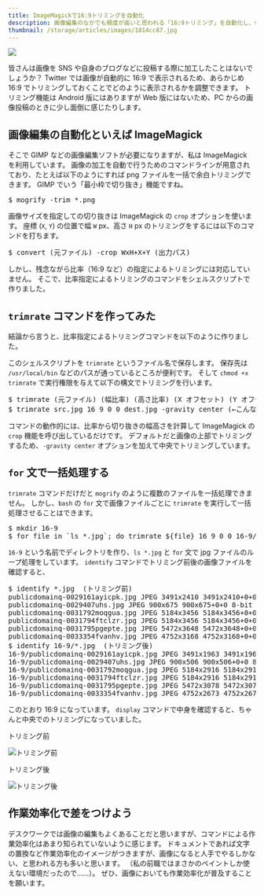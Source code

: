 ```yaml
---
title: ImageMagickで16:9トリミングを自動化
description: 画像編集のなかでも頻度が高いと思われる「16:9トリミング」を自動化し、作業効率アップを図る方法を紹介します。
thumbnail: /storage/articles/images/1814cc87.jpg
---
```


<picture>
  <source type="image/webp" srcset="/storage/articles/images/1814cc87.webp 1x, /storage/articles/images/21c8af6c.webp 2x">
  <img src="/storage/articles/images/1814cc87.jpg" srcset="/storage/articles/images/21c8af6c.jpg 2x">
</picture>

皆さんは画像を SNS や自身のブログなどに投稿する際に加工したことはないでしょうか？
Twitter では画像が自動的に 16:9 で表示されるため、あらかじめ 16:9 でトリミングしておくことでどのように表示されるかを調整できます。
トリミング機能は Android 版にはありますが Web 版にはないため、PC からの画像投稿のときに少し面倒に感じたりします。

<ol class="table-of-contents"></ol>

<script async src="https://pagead2.googlesyndication.com/pagead/js/adsbygoogle.js"></script>
<!-- ディスプレイ広告 -->
<!-- textlint-disable -->

<ins class="adsbygoogle"
    style="display:block"
    data-ad-client="ca-pub-7008780049786244"
    data-ad-slot="5063315418"
    data-ad-format="auto"
    data-full-width-responsive="true"></ins>

<!-- textlint-enable -->

<script>(adsbygoogle = window.adsbygoogle || []).push({});</script>

## 画像編集の自動化といえば ImageMagick

そこで GIMP などの画像編集ソフトが必要になりますが、私は ImageMagick を利用しています。
画像の加工を自動で行うためのコマンドラインが用意されており、たとえば以下のようにすれば png ファイルを一括で余白トリミングできます。
GIMP でいう「最小枠で切り抜き」機能ですね。

<pre class="prettyprint">
$ mogrify -trim *.png
</pre>

画像サイズを指定しての切り抜きは ImageMagick の `crop` オプションを使います。
座標 (`X`, `Y`) の位置で幅 `W` px、高さ `H` px のトリミングをするには以下のコマンドを打ちます。

<pre class="prettyprint">
$ convert (元ファイル) -crop WxH+X+Y (出力パス)
</pre>

しかし、残念ながら比率（16:9 など）の指定によるトリミングには対応していません。
そこで、比率指定によるトリミングのコマンドをシェルスクリプトで作りました。

## `trimrate` コマンドを作ってみた

結論から言うと、比率指定によるトリミングコマンドを以下のように作りました。

<script src="https://gist.github.com/Hata6502/dc46fd6108301ed9106da67db6768ec9.js"></script>

このシェルスクリプトを `trimrate` というファイル名で保存します。
保存先は `/usr/local/bin` などのパスが通っているところが便利です。
そして `chmod +x trimrate` で実行権限を与えて以下の構文でトリミングを行います。

<pre class="prettyprint">
$ trimrate (元ファイル) (幅比率) (高さ比率) (X オフセット) (Y オフセット) (出力パス) [(ImageMagick オプション)]
$ trimrate src.jpg 16 9 0 0 dest.jpg -gravity center (←こんな感じ)
</pre>

コマンドの動作的には、比率から切り抜きの幅高さを計算して ImageMagick の `crop` 機能を呼び出しているだけです。
デフォルトだと画像の上部でトリミングするため、`-gravity center` オプションを加えて中央でトリミングしています。

## `for` 文で一括処理する

`trimrate` コマンドだけだと `mogrify` のように複数のファイルを一括処理できません。
しかし、`bash` の `for` 文で画像ファイルごとに `trimrate` を実行して一括処理させることはできます。

<pre class="prettyprint">
$ mkdir 16-9
$ for file in `ls *.jpg`; do trimrate ${file} 16 9 0 0 16-9/${file} -gravity center; done
</pre>

`16-9` という名前でディレクトリを作り、`ls *.jpg` と `for` 文で jpg ファイルのループ処理をしています。
`identify` コマンドでトリミング前後の画像ファイルを確認すると、

<pre class="prettyprint">
$ identify *.jpg  (トリミング前)
publicdomainq-0029161ayicpk.jpg JPEG 3491x2410 3491x2410+0+0 8-bit sRGB 1.476MB 0.030u 0:00.020
publicdomainq-0029407uhs.jpg JPEG 900x675 900x675+0+0 8-bit sRGB 111KB 0.010u 0:00.009
publicdomainq-0031792moqgua.jpg JPEG 5184x3456 5184x3456+0+0 8-bit sRGB 3.616MB 0.000u 0:00.000
publicdomainq-0031794ftclzr.jpg JPEG 5184x3456 5184x3456+0+0 8-bit sRGB 5.388MB 0.280u 0:00.289
publicdomainq-0031795pgepte.jpg JPEG 5472x3648 5472x3648+0+0 8-bit sRGB 5.073MB 0.000u 0:00.000
publicdomainq-0033354fvanhv.jpg JPEG 4752x3168 4752x3168+0+0 8-bit sRGB 5.697MB 0.280u 0:00.269
$ identify 16-9/*.jpg  (トリミング後)
16-9/publicdomainq-0029161ayicpk.jpg JPEG 3491x1963 3491x1963+0+0 8-bit sRGB 1.462MB 0.010u 0:00.019
16-9/publicdomainq-0029407uhs.jpg JPEG 900x506 900x506+0+0 8-bit sRGB 112KB 0.000u 0:00.000
16-9/publicdomainq-0031792moqgua.jpg JPEG 5184x2916 5184x2916+0+0 8-bit sRGB 3.468MB 0.000u 0:00.000
16-9/publicdomainq-0031794ftclzr.jpg JPEG 5184x2916 5184x2916+0+0 8-bit sRGB 5.783MB 0.000u 0:00.000
16-9/publicdomainq-0031795pgepte.jpg JPEG 5472x3078 5472x3078+0+0 8-bit sRGB 5.342MB 0.000u 0:00.000
16-9/publicdomainq-0033354fvanhv.jpg JPEG 4752x2673 4752x2673+0+0 8-bit sRGB 5.354MB 0.010u 0:00.000
</pre>

このとおり 16:9 になっています。
`display` コマンドで中身を確認すると、ちゃんと中央でのトリミングになっていました。

トリミング前
<picture>

  <source type="image/webp" srcset="/storage/articles/images/1d1900bc.webp 1x">
  <img src="/storage/articles/images/1d1900bc.png" alt="トリミング前">
</picture>

トリミング後
<picture>

  <source type="image/webp" srcset="/storage/articles/images/c355feaf.webp 1x">
  <img src="/storage/articles/images/c355feaf.png" alt="トリミング後">
</picture>

## 作業効率化で差をつけよう

デスクワークでは画像の編集もよくあることだと思いますが、コマンドによる作業効率化はあまり知られていないように感じます。
ドキュメントであれば文字の置換など作業効率化のイメージがつきますが、画像になると人手でやるしかない、と思われる方も多いと思います。
（私の前職ではまさかのペイントしか使えない環境だったので……）。
ぜひ、画像においても作業効率化が普及することを願います。
